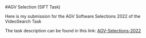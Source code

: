 #AGV Selection (SIFT Task)

Here is my submission for the AGV Software Selections 2022 of the VideoSearch Task

The task description can be found in this link: [AGV-Selections-2022](https://drive.google.com/file/d/14XThg_vSXMGRzQuv1QilSfWhwvLm6PDB/view)
